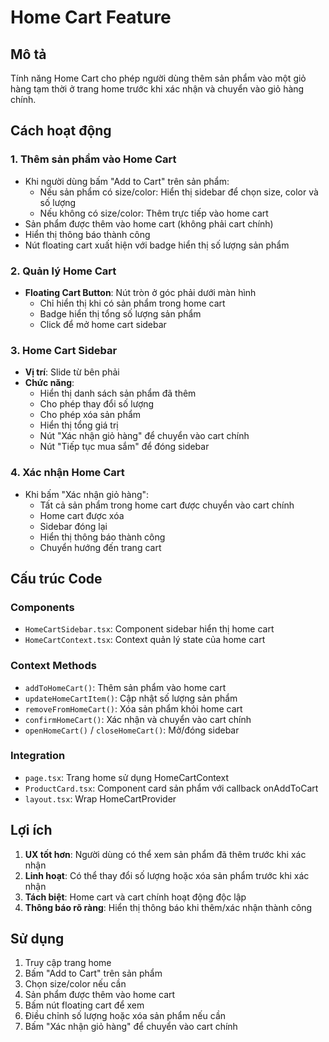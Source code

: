 # Home Cart Feature

## Mô tả
Tính năng Home Cart cho phép người dùng thêm sản phẩm vào một giỏ hàng tạm thời ở trang home trước khi xác nhận và chuyển vào giỏ hàng chính.

## Cách hoạt động

### 1. Thêm sản phẩm vào Home Cart
- Khi người dùng bấm "Add to Cart" trên sản phẩm:
  - Nếu sản phẩm có size/color: Hiển thị sidebar để chọn size, color và số lượng
  - Nếu không có size/color: Thêm trực tiếp vào home cart
- Sản phẩm được thêm vào home cart (không phải cart chính)
- Hiển thị thông báo thành công
- Nút floating cart xuất hiện với badge hiển thị số lượng sản phẩm

### 2. Quản lý Home Cart
- **Floating Cart Button**: Nút tròn ở góc phải dưới màn hình
  - Chỉ hiển thị khi có sản phẩm trong home cart
  - Badge hiển thị tổng số lượng sản phẩm
  - Click để mở home cart sidebar

### 3. Home Cart Sidebar
- **Vị trí**: Slide từ bên phải
- **Chức năng**:
  - Hiển thị danh sách sản phẩm đã thêm
  - Cho phép thay đổi số lượng
  - Cho phép xóa sản phẩm
  - Hiển thị tổng giá trị
  - Nút "Xác nhận giỏ hàng" để chuyển vào cart chính
  - Nút "Tiếp tục mua sắm" để đóng sidebar

### 4. Xác nhận Home Cart
- Khi bấm "Xác nhận giỏ hàng":
  - Tất cả sản phẩm trong home cart được chuyển vào cart chính
  - Home cart được xóa
  - Sidebar đóng lại
  - Hiển thị thông báo thành công
  - Chuyển hướng đến trang cart

## Cấu trúc Code

### Components
- `HomeCartSidebar.tsx`: Component sidebar hiển thị home cart
- `HomeCartContext.tsx`: Context quản lý state của home cart

### Context Methods
- `addToHomeCart()`: Thêm sản phẩm vào home cart
- `updateHomeCartItem()`: Cập nhật số lượng sản phẩm
- `removeFromHomeCart()`: Xóa sản phẩm khỏi home cart
- `confirmHomeCart()`: Xác nhận và chuyển vào cart chính
- `openHomeCart()` / `closeHomeCart()`: Mở/đóng sidebar

### Integration
- `page.tsx`: Trang home sử dụng HomeCartContext
- `ProductCard.tsx`: Component card sản phẩm với callback onAddToCart
- `layout.tsx`: Wrap HomeCartProvider

## Lợi ích
1. **UX tốt hơn**: Người dùng có thể xem sản phẩm đã thêm trước khi xác nhận
2. **Linh hoạt**: Có thể thay đổi số lượng hoặc xóa sản phẩm trước khi xác nhận
3. **Tách biệt**: Home cart và cart chính hoạt động độc lập
4. **Thông báo rõ ràng**: Hiển thị thông báo khi thêm/xác nhận thành công

## Sử dụng
1. Truy cập trang home
2. Bấm "Add to Cart" trên sản phẩm
3. Chọn size/color nếu cần
4. Sản phẩm được thêm vào home cart
5. Bấm nút floating cart để xem
6. Điều chỉnh số lượng hoặc xóa sản phẩm nếu cần
7. Bấm "Xác nhận giỏ hàng" để chuyển vào cart chính 
